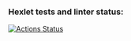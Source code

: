 ### Hexlet tests and linter status:
[![Actions Status](https://github.com/YaroslavBorshevsky812/java-project-99/actions/workflows/hexlet-check.yml/badge.svg)](https://github.com/YaroslavBorshevsky812/java-project-99/actions)